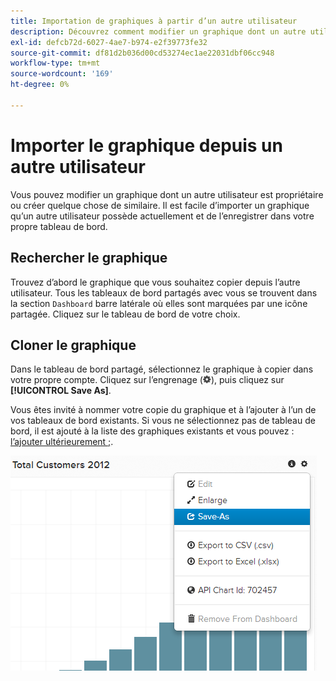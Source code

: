 ```yaml
---
title: Importation de graphiques à partir d’un autre utilisateur
description: Découvrez comment modifier un graphique dont un autre utilisateur est propriétaire ou créer quelque chose de similaire.
exl-id: defcb72d-6027-4ae7-b974-e2f39773fe32
source-git-commit: df81d2b036d00cd53274ec1ae22031dbf06cc948
workflow-type: tm+mt
source-wordcount: '169'
ht-degree: 0%

---
```


# Importer le graphique depuis un autre utilisateur

Vous pouvez modifier un graphique dont un autre utilisateur est propriétaire ou créer quelque chose de similaire. Il est facile d’importer un graphique qu’un autre utilisateur possède actuellement et de l’enregistrer dans votre propre tableau de bord.

## Rechercher le graphique

Trouvez d’abord le graphique que vous souhaitez copier depuis l’autre utilisateur. Tous les tableaux de bord partagés avec vous se trouvent dans la section `Dashboard` barre latérale où elles sont marquées par une icône partagée. Cliquez sur le tableau de bord de votre choix.

## Cloner le graphique

Dans le tableau de bord partagé, sélectionnez le graphique à copier dans votre propre compte. Cliquez sur l’engrenage (![](../../assets/gear-icon.png)), puis cliquez sur **[!UICONTROL Save As]**.

Vous êtes invité à nommer votre copie du graphique et à l’ajouter à l’un de vos tableaux de bord existants. Si vous ne sélectionnez pas de tableau de bord, il est ajouté à la liste des graphiques existants et vous pouvez : [l’ajouter ultérieurement ;](../../data-user/dashboards/add-charts-dashboard.md).

![total des clients](../../assets/total-customers.png)
